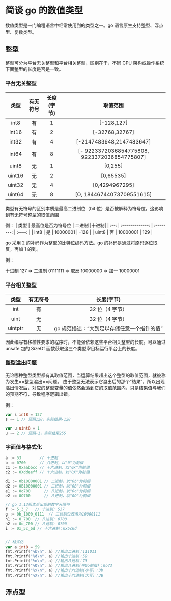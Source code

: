 # 简谈 go 的数值类型

数值类型是一门编程语言中经常使用到的类型之一。go 语言原生支持整型、浮点型、复数类型。

## 整型

整型可分为平台无关整型和平台相关整型，区别在于，不同 CPU 架构或操作系统下面整型的长度是否是一致。

### 平台无关整型

|  类型  | 有无符号 | 长度(字节) |                   取值范围                   |
| :----: | :------: | :--------: | :------------------------------------------: |
|  int8  |    有    |     1      |                  [-128,127]                  |
| int16  |    有    |     2      |                [-32768,32767]                |
| int32  |    有    |     4      |           [-2147483648,2147483647]           |
| int64  |    有    |     8      | [- 9223372036854775808, 9223372036854775807] |
| uint8  |    无    |     1      |                   [0,255]                    |
| uint16 |    无    |     2      |                  [0,65535]                   |
| uint32 |    无    |     4      |                [0,4294967295]                |
| uint64 |    无    |     8      |          [O, 18446744073709551615]           |

类型有无符号的区别本质是最高二进制位（bit 位）是否被解释为符号位，这影响到有无符号整型的取值范围

例：
| 类型 | 最高位是否为符号位 | 二进制 |十进制|
| :--: | :-------------: | :--------: | :----: |
| int8 | 是 | 10000001 | -128 |
| uint8 | 否 | 10000001 | 129 |

go 采用 2 的补码作为整型的比特位编码方法。go 的补码是通过将原码逐位取反，再加 1 的到。

例：

十进制 127 => 二进制 01111111 => 取反 10000000 => 加一 10000001

### 平台相关整型

|  类型   | 有无符号 |                 长度(字节)                  |
| :-----: | :------: | :-----------------------------------------: |
|   int   |    有    |               32 位（4 字节）               |
|  uint   |    无    |               32 位（4 字节）               |
| uintptr |    无    | go 规范描述：“大到足以存储任意一个指针的值” |

因此编写有移植性要求的程序时，不能强依赖这些平台相关整型的长度。可以通过 unsafe 包的 SizeOf 函数获取这三个类型宰目标运行平台上的长度。

### 整型溢出问题

无论哪种整型类型都有其取值范围，当运算结果超出这个整型的取值范围，就被称为发生==整型溢出==问题。
由于整型无法表示它溢出后的那个“结果”，所以出现溢出情况后，对应的整型变量的值依然会落到它的取值范围内，只是结果值与我们的预期不符，导致程序逻辑出错。

例：

```go
var s int8 = 127
s += 1 // 预期128，实际结果-128

var u uint8 = 1
u -= 2 // 预期-1，实际结果255
```

### 字面值与格式化

```go
a := 53        // 十进制
b := 0700      // 八进制，以"0"为前缀
c1 := 0xaabbcc // 十六进制，以"0x"为前缀
c2 := 0Xddeeff // 十六进制，以"0X"为前缀

d1 := 0b10000001 // 二进制，以"0b"为前缀
d2 := 0B10000001 // 二进制，以"0B"为前缀
e1 := 0o700      // 八进制，以"0o"为前缀
e2 := 0O700      // 八进制，以"0O"为前缀

// go 1.13版本后出现的数字分隔符
f := 5_3_7   // 十进制: 537
g := 0b_1000_0111  // 二进制位表示为10000111
h1 := 0_700  // 八进制: 0700
h2 := 0o_700 // 八进制: 0700
i := 0x_5c_6d // 十六进制：0x5c6d


// 格式化
var a int8 = 59
fmt.Printf("%b\n", a) //输出二进制：111011
fmt.Printf("%d\n", a) //输出十进制：59
fmt.Printf("%o\n", a) //输出八进制：73
fmt.Printf("%O\n", a) //输出八进制(带0o前缀)：0o73
fmt.Printf("%x\n", a) //输出十六进制(小写)：3b
fmt.Printf("%X\n", a) //输出十六进制(大写)：3B
```

## 浮点型
